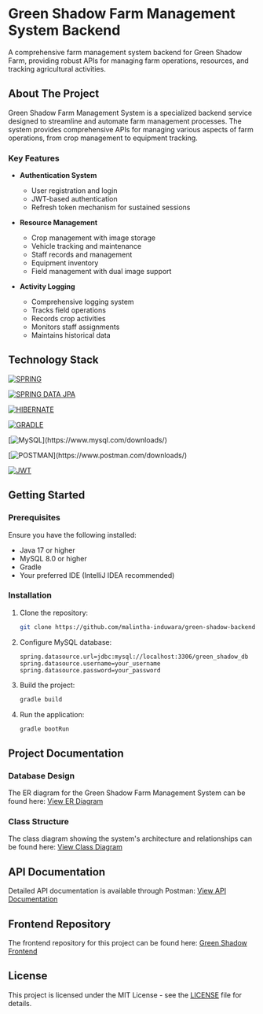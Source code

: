 # Green Shadow Farm Management System Backend

A comprehensive farm management system backend for Green Shadow Farm, providing robust APIs for managing farm operations, resources, and tracking agricultural activities.

## About The Project

Green Shadow Farm Management System is a specialized backend service designed to streamline and automate farm management processes. The system provides comprehensive APIs for managing various aspects of farm operations, from crop management to equipment tracking.

### Key Features

- **Authentication System**
  - User registration and login
  - JWT-based authentication
  - Refresh token mechanism for sustained sessions

- **Resource Management**
  - Crop management with image storage
  - Vehicle tracking and maintenance
  - Staff records and management
  - Equipment inventory
  - Field management with dual image support
  
- **Activity Logging**
  - Comprehensive logging system
  - Tracks field operations
  - Records crop activities
  - Monitors staff assignments
  - Maintains historical data

## Technology Stack

[![SPRING](https://img.shields.io/badge/Spring_Framework-black?style=for-the-badge&logo=spring&logoColor=green)](https://spring.io/projects/spring-framework)

[![SPRING DATA JPA](https://img.shields.io/badge/Spring_Data_JPA-black?style=for-the-badge&logo=spring&logoColor=green)](https://spring.io/projects/spring-data-jpa)

[![HIBERNATE](https://img.shields.io/badge/Hibernate-black?style=for-the-badge&logo=Hibernate&logoColor=BBAE79)](https://hibernate.org/orm/)

[![GRADLE](https://img.shields.io/badge/Gradle-black?style=for-the-badge&logo=gradle&logoColor=white)](https://gradle.org/)

[![MySQL](https://img.shields.io/badge/Mysql-black?style=for-the-badge&logo=mysql&logoColor=08668E")](https://www.mysql.com/downloads/)

[![POSTMAN](https://img.shields.io/badge/Postman-black?style=for-the-badge&logo=Postman&logoColor=FF713D")](https://www.postman.com/downloads/)

[![JWT](https://img.shields.io/badge/JWT-black?style=for-the-badge&logo=jsonwebtokens&logoColor=white)](https://jwt.io/)

## Getting Started

### Prerequisites

Ensure you have the following installed:

- Java 17 or higher
- MySQL 8.0 or higher
- Gradle
- Your preferred IDE (IntelliJ IDEA recommended)

### Installation

1. Clone the repository:
   ```bash
   git clone https://github.com/malintha-induwara/green-shadow-backend.git
   ```

2. Configure MySQL database:
   ```properties
   spring.datasource.url=jdbc:mysql://localhost:3306/green_shadow_db
   spring.datasource.username=your_username
   spring.datasource.password=your_password
   ```

3. Build the project:
   ```bash
   gradle build
   ```

4. Run the application:
   ```bash
   gradle bootRun
   ```

## Project Documentation

### Database Design
The ER diagram for the Green Shadow Farm Management System can be found here:
[View ER Diagram](https://drive.google.com/file/d/1u9ecV1H7YKYDgXaqrsSF-DyOpzETwyA8/view?usp=s)

### Class Structure
The class diagram showing the system's architecture and relationships can be found here:
[View Class Diagram](https://drive.google.com/file/d/1PRyzeWztUqb9Rz5-lXi7nbFhv_ocrOmA/view?u)

## API Documentation

Detailed API documentation is available through Postman:
[View API Documentation](https://documenter.getpostman.com/view/33030562/2sAYBa8UpS)

## Frontend Repository

The frontend repository for this project can be found here:
[Green Shadow Frontend](https://github.com/malintha-induwara/green-shadow-frontend)

## License

This project is licensed under the MIT License - see the [LICENSE](LICENSE.md) file for details.

